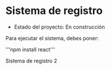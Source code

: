 <h1> Sistema de registro</h1>

- Estado del proyecto: En construcción

Para ejecutar el sistema, debes poner:

'''npm install react'''

Sistema de registro 2
